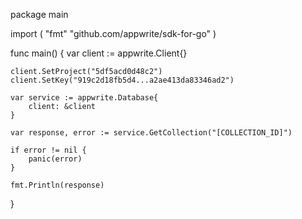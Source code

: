 package main

import (
    "fmt"
    "github.com/appwrite/sdk-for-go"
)

func main() {
    var client := appwrite.Client{}

    client.SetProject("5df5acd0d48c2")
    client.SetKey("919c2d18fb5d4...a2ae413da83346ad2")

    var service := appwrite.Database{
        client: &client
    }

    var response, error := service.GetCollection("[COLLECTION_ID]")

    if error != nil {
        panic(error)
    }

    fmt.Println(response)
}